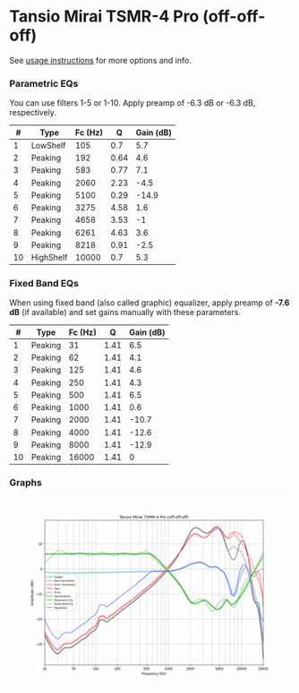 # Tansio Mirai TSMR-4 Pro (off-off-off)
See [usage instructions](https://github.com/jaakkopasanen/AutoEq#usage) for more options and info.

### Parametric EQs
You can use filters 1-5 or 1-10. Apply preamp of -6.3 dB or -6.3 dB, respectively.

|   # | Type      |   Fc (Hz) |    Q |   Gain (dB) |
|-----|-----------|-----------|------|-------------|
|   1 | LowShelf  |       105 | 0.7  |         5.7 |
|   2 | Peaking   |       192 | 0.64 |         4.6 |
|   3 | Peaking   |       583 | 0.77 |         7.1 |
|   4 | Peaking   |      2060 | 2.23 |        -4.5 |
|   5 | Peaking   |      5100 | 0.29 |       -14.9 |
|   6 | Peaking   |      3275 | 4.58 |         1.6 |
|   7 | Peaking   |      4658 | 3.53 |        -1   |
|   8 | Peaking   |      6261 | 4.63 |         3.6 |
|   9 | Peaking   |      8218 | 0.91 |        -2.5 |
|  10 | HighShelf |     10000 | 0.7  |         5.3 |

### Fixed Band EQs
When using fixed band (also called graphic) equalizer, apply preamp of **-7.6 dB** (if available) and set gains manually with these parameters.

|   # | Type    |   Fc (Hz) |    Q |   Gain (dB) |
|-----|---------|-----------|------|-------------|
|   1 | Peaking |        31 | 1.41 |         6.5 |
|   2 | Peaking |        62 | 1.41 |         4.1 |
|   3 | Peaking |       125 | 1.41 |         4.6 |
|   4 | Peaking |       250 | 1.41 |         4.3 |
|   5 | Peaking |       500 | 1.41 |         6.5 |
|   6 | Peaking |      1000 | 1.41 |         0.6 |
|   7 | Peaking |      2000 | 1.41 |       -10.7 |
|   8 | Peaking |      4000 | 1.41 |       -12.6 |
|   9 | Peaking |      8000 | 1.41 |       -12.9 |
|  10 | Peaking |     16000 | 1.41 |         0   |

### Graphs
![](./Tansio%20Mirai%20TSMR-4%20Pro%20(off-off-off).png)
